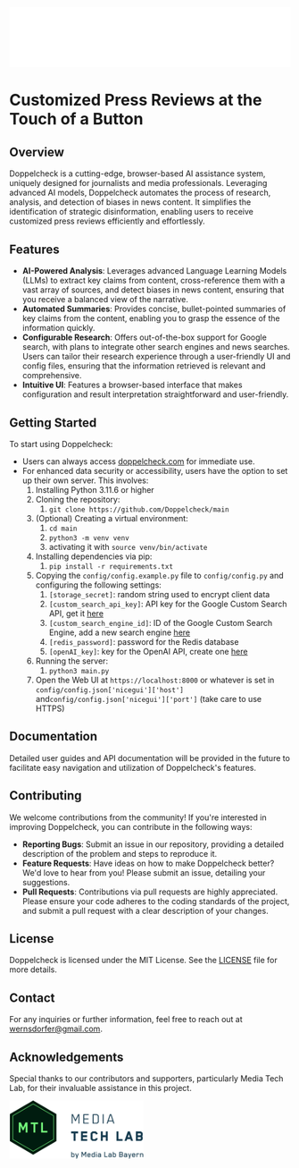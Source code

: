 ![Logo](assets/images/logo_big.svg)

# Customized Press Reviews at the Touch of a Button

## Overview

Doppelcheck is a cutting-edge, browser-based AI assistance system, uniquely designed for journalists and media professionals. Leveraging advanced AI models, Doppelcheck automates the process of research, analysis, and detection of biases in news content. It simplifies the identification of strategic disinformation, enabling users to receive customized press reviews efficiently and effortlessly.

## Features

- **AI-Powered Analysis**: Leverages advanced Language Learning Models (LLMs) to extract key claims from content, cross-reference them with a vast array of sources, and detect biases in news content, ensuring that you receive a balanced view of the narrative.
- **Automated Summaries**: Provides concise, bullet-pointed summaries of key claims from the content, enabling you to grasp the essence of the information quickly.
- **Configurable Research**: Offers out-of-the-box support for Google search, with plans to integrate other search engines and news searches. Users can tailor their research experience through a user-friendly UI and config files, ensuring that the information retrieved is relevant and comprehensive.
- **Intuitive UI**: Features a browser-based interface that makes configuration and result interpretation straightforward and user-friendly.

## Getting Started

To start using Doppelcheck:
- Users can always access [doppelcheck.com](https://doppelcheck.com) for immediate use.
- For enhanced data security or accessibility, users have the option to set up their own server. This involves:
  1. Installing Python 3.11.6 or higher
  2. Cloning the repository: 
     1. `git clone https://github.com/Doppelcheck/main`
  3. (Optional) Creating a virtual environment: 
     1. `cd main`
     2. `python3 -m venv venv`
     3. activating it with `source venv/bin/activate`
  4. Installing dependencies via pip:
     1. `pip install -r requirements.txt`
  5. Copying the `config/config.example.py` file to `config/config.py` and configuring the following settings:
     1. `[storage_secret]`: random string used to encrypt client data
     2. `[custom_search_api_key]`: API key for the Google Custom Search API, get it [here](https://developers.google.com/custom-search/v1/introduction)
     3. `[custom_search_engine_id]`: ID of the Google Custom Search Engine, add a new search engine [here](https://programmablesearchengine.google.com/controlpanel/all)
     4. `[redis_password]`: password for the Redis database
     5. `[openAI_key]`: key for the OpenAI API, create one [here](https://platform.openai.com/api-keys)
  6. Running the server:
     1. `python3 main.py`
  7. Open the Web UI at `https://localhost:8000` or whatever is set in `config/config.json['nicegui']['host']` and`config/config.json['nicegui']['port']` (take care to use HTTPS)

## Documentation

Detailed user guides and API documentation will be provided in the future to facilitate easy navigation and utilization of Doppelcheck's features.

## Contributing

We welcome contributions from the community! If you're interested in improving Doppelcheck, you can contribute in the following ways:
- **Reporting Bugs**: Submit an issue in our repository, providing a detailed description of the problem and steps to reproduce it.
- **Feature Requests**: Have ideas on how to make Doppelcheck better? We'd love to hear from you! Please submit an issue, detailing your suggestions.
- **Pull Requests**: Contributions via pull requests are highly appreciated. Please ensure your code adheres to the coding standards of the project, and submit a pull request with a clear description of your changes.

## License

Doppelcheck is licensed under the MIT License. See the [LICENSE](LICENSE) file for more details.

## Contact

For any inquiries or further information, feel free to reach out at [wernsdorfer@gmail.com](mailto:wernsdorfer@gmail.com).

## Acknowledgements

Special thanks to our contributors and supporters, particularly Media Tech Lab, for their invaluable assistance in this project.

<a href="https://www.media-lab.de/en/programs/media-tech-lab">
    <img src="https://raw.githubusercontent.com/media-tech-lab/.github/main/assets/mtl-powered-by.png" width="240" title="Media Tech Lab powered by logo">
</a>
